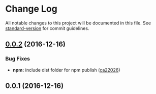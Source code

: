 # Change Log

All notable changes to this project will be documented in this file. See [standard-version](https://github.com/conventional-changelog/standard-version) for commit guidelines.

<a name="0.0.2"></a>
## [0.0.2](https://github.com/chiefz/aurelia-markdown/compare/v0.0.1...v0.0.2) (2016-12-16)


### Bug Fixes

* **npm:** include dist folder for npm publish ([ca22026](https://github.com/chiefz/aurelia-markdown/commit/ca22026))



<a name="0.0.1"></a>
## 0.0.1 (2016-12-16)
